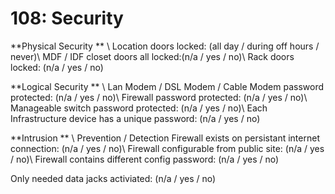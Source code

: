 # 108: Security

**Physical Security ** \\
Location doors locked: (all day / during off hours / never)\\
MDF / IDF closet doors all locked:(n/a / yes / no)\\
Rack doors locked: (n/a / yes / no)

**Logical Security ** \\
Lan Modem / DSL Modem / Cable Modem password protected: (n/a / yes / no)\\
Firewall password protected: (n/a / yes / no)\\
Manageable switch password protected: (n/a / yes / no)\\
Each Infrastructure device has a unique password: (n/a / yes / no)

**Intrusion ** \\
Prevention / Detection Firewall exists on persistant internet connection: (n/a / yes / no)\\
Firewall configurable from public site: (n/a / yes / no)\\
Firewall contains different config password: (n/a / yes / no)

Only needed data jacks activiated: (n/a / yes / no)
